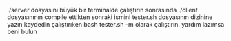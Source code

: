 ./server dosyasını büyük bir terminalde çalıştırın sonrasında ./client dosyasınının compile ettikten sonraki ismini tester.sh dosyasının dizinine yazın kaydedin çalıştırıken
bash tester.sh -m  <SERVERIN PID NUMARASI> olarak çalıştırın.
yardım lazımsa beni bulun 
